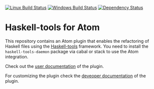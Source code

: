 [![Linux Build Status](https://travis-ci.org/nboldi/haskell-tools-atom.svg?branch=master)](https://travis-ci.org/nboldi/haskell-tools-atom) [![Windows Build Status](https://ci.appveyor.com/api/projects/status/ewxo7ru1nx72klxs/branch/master?svg=true)](https://ci.appveyor.com/project/nboldi/haskell-tools-atom/branch/master) [![Dependency Status](https://david-dm.org/nboldi/haskell-tools-atom.svg)](https://david-dm.org/nboldi/haskell-tools-atom)

# Haskell-tools for Atom

This repository contains an Atom plugin that enables the refactoring of Haskell files using the [Haskell-tools](https://github.com/haskell-tools/haskell-tools) framework. You need to install the `haskell-tools-daemon` package via cabal or stack to use the Atom integration.

Check out the [user documentation](documentation/user-manual.md) of the plugin.

For customizing the plugin check the [deveoper documentation](documentation/developer.md) of the plugin.
